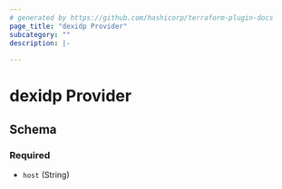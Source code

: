 ```yaml
---
# generated by https://github.com/hashicorp/terraform-plugin-docs
page_title: "dexidp Provider"
subcategory: ""
description: |-
  
---
```


# dexidp Provider





<!-- schema generated by tfplugindocs -->
## Schema

### Required

- `host` (String)

